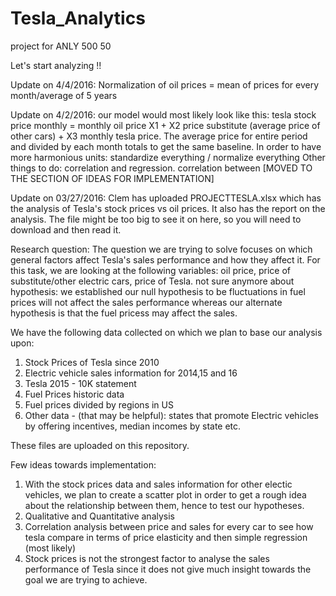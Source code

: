 # Tesla_Analytics
project for ANLY 500 50

Let's start analyzing !!

Update on 4/4/2016: Normalization of oil prices = mean of prices for every month/average of 5 years


Update on 4/2/2016: our model would most likely look like this: tesla stock price monthly = monthly oil price X1 + X2 price substitute (average price of other cars) +  X3 monthly  tesla price. The average price for entire period and divided by each month totals to get the same baseline. In order to have more harmonious units: standardize everything / normalize everything
Other things to do: correlation and regression. correlation between [MOVED TO THE SECTION OF IDEAS FOR IMPLEMENTATION] 

Update on 03/27/2016: Clem has uploaded PROJECTTESLA.xlsx which has the analysis of Tesla's stock prices vs oil prices. It also has the report on the analysis. The file might be too big to see it on here, so you will need to download and then read it. 


Research question: The question we are trying to solve focuses on which general factors affect Tesla's sales performance and how they affect it. For this task, we are looking at the following variables: oil price, price of substitute/other electric cars, price of Tesla. 
not sure anymore about hypothesis: we established our null hypothesis to be fluctuations in fuel prices will not affect the sales performance whereas our alternate hypothesis is that the fuel pricess may affect the sales. 

We have the following data collected on which we plan to base our analysis upon:
1. Stock Prices of Tesla since 2010
2. Electric vehicle sales information for 2014,15 and 16
3. Tesla 2015 - 10K statement
4. Fuel Prices historic data
5. Fuel prices divided by regions in US
6. Other data - (that may be helpful): states that promote Electric vehicles by offering incentives, median incomes by state etc.

These files are uploaded on this repository. 

Few ideas towards implementation: 
1. With the stock prices data and sales information for other electic vehicles, we plan to create a scatter plot in order to get a rough idea about the relationship between them, hence to test our hypotheses. 
2. Qualitative and Quantitative analysis
3. Correlation analysis between price and sales for every car to see how tesla compare in terms of price elasticity and then simple regression (most likely)
4. Stock prices is not the strongest factor to analyse the sales performance of Tesla since it does not give much insight towards the goal we are trying to achieve. 
